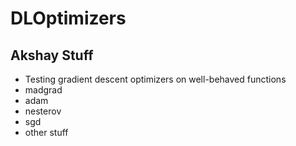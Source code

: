 # DLOptimizers

## Akshay Stuff
- Testing gradient descent optimizers on well-behaved functions
- madgrad
- adam
- nesterov
- sgd
- other stuff